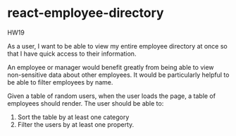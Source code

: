 # react-employee-directory
HW19

As a user, I want to be able to view my entire employee directory at once so that I have quick access to their information.

An employee or manager would benefit greatly from being able to view non-sensitive data about other employees. It would be particularly helpful to be able to filter employees by name.

Given a table of random users, when the user loads the page, a table of employees should render.
The user should be able to:
1. Sort the table by at least one category
2. Filter the users by at least one property.